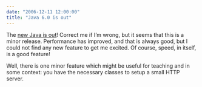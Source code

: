 ```yaml
---
date: "2006-12-11 12:00:00"
title: "Java 6.0 is out"
---
```




The [new Java is out](http://java.sun.com/javase/6/webnotes/features.html)! Correct me if I&rsquo;m wrong, but it seems that this is a minor release. Performance has improved, and that is always good, but I could not find any new feature to get me excited. Of course, speed, in itself, is a good feature!

Well, there is one minor feature which might be useful for teaching and in some context: you have the necessary classes to setup a small HTTP server.

